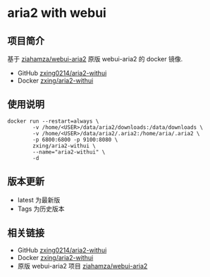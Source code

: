 # aria2 with webui
## 项目简介
基于 [ziahamza/webui-aria2](https://github.com/ziahamza/webui-aria2) 原版 webui-aria2 的 docker 镜像.


- GitHub [zxing0214/aria2-withui](https://github.com/zxing0214/aria2-withui)
- Docker [zxing/aria2-withui](https://hub.docker.com/r/zxing/aria2-withui)

## 使用说明
```shell
docker run --restart=always \
        -v /home/<USER>/data/aria2/downloads:/data/downloads \
        -v /home/<USER>/data/aria2/.aria2:/home/aria/.aria2 \
        -p 6800:6800 -p 9100:8080 \
        zxing/aria2-withui \
        --name="aria2-withui" \
        -d
```

## 版本更新
- latest 为最新版
- Tags 为历史版本

## 相关链接
- GitHub [zxing0214/aria2-withui](https://github.com/zxing0214/aria2-withui)
- Docker [zxing/aria2-withui](https://hub.docker.com/r/zxing/aria2-withui)
- 原版 webui-aria2 项目 [ziahamza/webui-aria2](https://github.com/ziahamza/webui-aria2)
